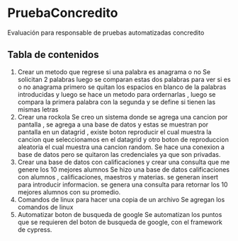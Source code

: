 # PruebaConcredito
Evaluación para responsable de pruebas automatizadas concredito
## Tabla de contenidos
1. Crear un metodo que regrese si una palabra es anagrama o no 
Se solicitan 2 palabras luego se comparan estas dos palabras para ver si es o no anagrama
primero se quitan los espacios en blanco de la palabras introducidas y luego se hace un metodo para 
ordernarlas , luego se compara la primera palabra con la segunda y se define si tienen las mismas letras
2. Crear una rockola
Se creo un sistema donde se agrega una cancion por pantalla , se agrega a una base de datos y estas se muestran por pantalla en un datagrid , existe boton reproducir el cual muestra la cancion que seleccionamos en el datagrid y otro boton de reproduccion aleatoria el cual muestra una cancion random.
Se hace una conexion a base de datos pero se quitaron las credenciales ya que son privadas.
3. Crear una base de datos con calificaciones y crear una consulta que me genere los 10 mejores alumnos
Se hizo una base de datos calificaciones con alumnos , calificaciones, maestros y materias.
se generan insert para introducir informacion.
se genera una consulta para retornar los 10 mejores alumnos con su promedio.
4. Comandos de linux para hacer una copia de un archivo
Se agregan los comandos de linux
5. Automatizar boton de busqueda de google
Se automatizan los puntos que se requieren del boton de busqueda de google, con el framework de cypress.